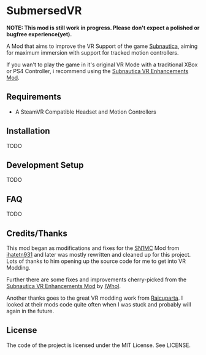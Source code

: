 SubmersedVR
===========

**NOTE: This mod is still work in progress. Please don't expect a polished or bugfree experience(yet).**

A Mod that aims to improve the VR Support of the game [Subnautica], aiming for maximum immersion with support for tracked motion controllers.

If you wan't to play the game in it's original VR Mode with a traditional XBox or PS4 Controller, i recommend using the [Subnautica VR Enhancements Mod].

Requirements
------------

- A SteamVR Compatible Headset and Motion Controllers

Installation
-------------

TODO

Development Setup
-----------------

TODO

FAQ
---

TODO

Credits/Thanks
--------------

This mod began as modifications and fixes for the [SN1MC] Mod from [ihatetn931] and later was mostly rewritten and cleaned up for this project.
Lots of thanks to him opening up the source code for me to get into VR Modding.

Further there are some fixes and improvements cherry-picked from the [Subnautica VR Enhancements Mod] by [IWhoI].

Another thanks goes to the great VR modding work from [Raicuparta]. I looked at their mods code quite often when I was stuck and probably will again in the future.

License
-------

The code of the project is licensed under the MIT License. See LICENSE.

[SN1MC]: https://github.com/ihatetn931/SN1MC
[ihatetn931]: https://github.com/ihatetn931/SN1MC
[Subnautica]: https://unknownworlds.com/subnautica/
[Subnautica VR Enhancements Mod]: https://github.com/IWhoI/SubnauticaVREnhancements
[IWhoI]: https://github.com/IWhoI
[Raicuparta]: https://github.com/Raicuparta